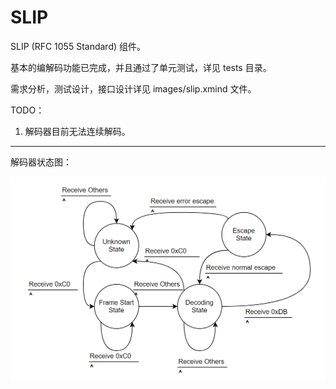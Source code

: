 # SLIP
SLIP (RFC 1055 Standard) 组件。

基本的编解码功能已完成，并且通过了单元测试，详见 tests 目录。

需求分析，测试设计，接口设计详见 images/slip.xmind 文件。

TODO：

1. 解码器目前无法连续解码。

-----

解码器状态图：

![decoder_state_machine](images/decoder_state_machine.png)

